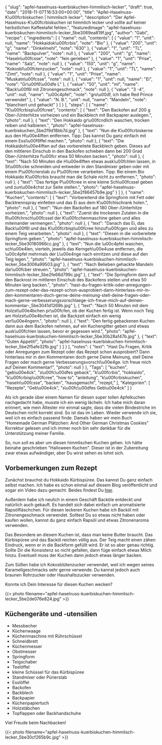 {
    "slug": "apfel-haselnuss-kuerbiskuchen-himmlisch-lecker",
    "draft": true,
    "date": "2018-11-07T16:53:00+00:00",
    "title": "Apfel-Haselnuss-K\u00fcrbiskuchen | himmlisch lecker",
    "description": "Der Apfel-Haselnuss-K\u00fcrbiskuchen ist himmlich lecker und sollte auf keiner herbstlichen Kaffeetafel fehlen.",
    "featuredImage": "apfel-haselnuss-kuerbiskuchen-himmlisch-lecker_5be3069ea819f.jpg",
    "author": "Gabi",
    "recipe": {
        "ingredients": [
            {
                "name": null,
                "contents": [
                    {
                        "value": "1",
                        "unit": null,
                        "name": "Hokkaidok\u00fcrbis",
                        "note": "Bio"
                    },
                    {
                        "value": "200",
                        "unit": "g",
                        "name": "Dinkelmehl",
                        "note": "630"
                    },
                    {
                        "value": "1",
                        "unit": "TL",
                        "name": "Backpulver",
                        "note": null
                    },
                    {
                        "value": "200",
                        "unit": "g",
                        "name": "Haseln\u00fcsse",
                        "note": "fein gerieben"
                    },
                    {
                        "value": "1",
                        "unit": "Prise",
                        "name": "Salz",
                        "note": null
                    },
                    {
                        "value": "150",
                        "unit": "g",
                        "name": "Kokosbl\u00fctenzucker",
                        "note": null
                    },
                    {
                        "value": "1",
                        "unit": "TL",
                        "name": "Zimt",
                        "note": null
                    },
                    {
                        "value": "1",
                        "unit": "Prise",
                        "name": "Muskatn\u00fcsse",
                        "note": null
                    },
                    {
                        "value": "1",
                        "unit": null,
                        "name": "Ei",
                        "note": "Gr\u00f6\u00dfe L"
                    },
                    {
                        "value": "50",
                        "unit": "ml",
                        "name": "Back\u00f6l mit Zitronengeschmack",
                        "note": null
                    },
                    {
                        "value": "3 -4",
                        "unit": null,
                        "name": "\u00c4pfel",
                        "note": "gro\u00df, ich habe Red Prince verwendet"
                    },
                    {
                        "value": "N. B.",
                        "unit": null,
                        "name": "Mandeln",
                        "note": "blanchiert und gehackt"
                    }
                ]
            }
        ],
        "steps": [
            {
                "name": "K\u00fcrbisp\u00fcree",
                "contents": [
                    {
                        "text": "Den Backofen auf 200 g Ober-\/Unterhitze vorheizen und ein Backblech mit Backpapier auslegen.",
                        "photo": null
                    },
                    {
                        "text": "Den Hokkaido gr\u00fcndlich waschen,  trocken reiben und halbieren.",
                        "photo": "apfel-haselnuss-kuerbiskuchen_5be2f9d18bb7d.jpg"
                    },
                    {
                        "text": "Nun die K\u00fcrbiskerne aus den H\u00e4lften entfernen. Tipp: Das kannst Du ganz einfach mit einem Essl\u00f6ffel machen.",
                        "photo": null
                    },
                    {
                        "text": "Die Hokkaidoh\u00e4lften auf das vorbereitete Backblech geben. Dieses auf den mittleren Einschub in den Backofen schieben dann bei 200 Grad Ober-\/Unterhitze f\u00fcr etwa 50 Minuten backen.",
                        "photo": null
                    },
                    {
                        "text": "Nach 50 Minuten die H\u00e4lften etwas ausk\u00fchlen lassen, in St\u00fccke schneiden und entweder in den Standmixer geben oder mit einem P\u00fcrierstab zu P\u00fcree verarbeiten. Tipp: Bei einem Bio Hokkaido K\u00fcrbis braucht man die Schale nicht zu entfernen.",
                        "photo": null
                    },
                    {
                        "text": "Das fertige P\u00fcree in eine kleine Sch\u00fcssel geben und zun\u00e4chst zur Seite stellen.",
                        "photo": "apfel-haselnuss-kuerbiskuchen-himmlisch-lecker_5be2f86457b9e.jpg"
                    }
                ]
            },
            {
                "name": "Kuchen",
                "contents": [
                    {
                        "text": "Vorbereitend die Springform  mit Fett oder Backtrennspray einfetten und das Ei aus dem K\u00fchlschrank holen.",
                        "photo": null
                    },
                    {
                        "text": "Nun den Backofen auf 180 Ober-\/Unterhitze vorheizen.",
                        "photo": null
                    },
                    {
                        "text": "Zuerst die trockenen Zutaten in die R\u00fchrsch\u00fcssel der K\u00fcchenmaschine geben und alles miteinander vermengen.",
                        "photo": null
                    },
                    {
                        "text": "Danach das Ei, das Back\u00f6l und das K\u00fcrbisp\u00fcree hinzuf\u00fcgen und alles zu einem Teig verarbeiten.",
                        "photo": null
                    },
                    {
                        "text": "Diesen in die vorbereitete Springform geben.",
                        "photo": "apfel-haselnuss-kuerbiskuchen-himmlisch-lecker_5be30180966cc.jpg"
                    },
                    {
                        "text": "Nun die \u00c4pfel waschen, sch\u00e4len, vierteln, jeweils das Kerngeh\u00e4use entfernen, die \u00c4pfel mehrmals der L\u00e4nge nach einritzen und diese auf den Teig legen.",
                        "photo": "apfel-haselnuss-kuerbiskuchen-himmlisch-lecker_5be3006a99503.jpg"
                    },
                    {
                        "text": "Nach Belieben gehackte Mandeln dar\u00fcber streuen.",
                        "photo": "apfel-haselnuss-kuerbiskuchen-himmlisch-lecker_5be2fe66d799c.jpg"
                    },
                    {
                        "text": "Die Springform dann auf den Backrost im mittleren Einschub des Backofens stellen und etwa 50  Minuten lang backen.",
                        "photo": "hast-du-fragen-kritik-oder-anregungen-zum-rezept-oder-das-rezept-schon-ausprobiert-dann-hinterlass-mir-in-den-kommentaren-doch-gerne-deine-meinung-stell-deine-fragen-oder-mach-gerne-verbesserungsvorschlaege-ich-freue-mich-auf-deinen-kommentar-_5be3041d1269b.jpg"
                    },
                    {
                        "text": "Nach 50 Minuten mit dem Holzst\u00e4bchen pr\u00fcfen, ob der Kuchen fertig ist. Wenn noch Teig am Holzst\u00e4bchen ist, die Backzeit einfach ein wenig verl\u00e4ngern.",
                        "photo": null
                    },
                    {
                        "text": "Den fertig gebackenen Kuchen dann aus dem Backofen nehmen, auf ein Kuchengitter geben und etwas ausk\u00fchlen lassen, bevor er gegessen wird.",
                        "photo": "apfel-haselnuss-kuerbiskuchen-himmlisch-lecker_5be30b28a147b.jpg"
                    },
                    {
                        "text": "Guten Appetit!",
                        "photo": "apfel-haselnuss-kuerbiskuchen-himmlisch-lecker_5be2f5afe32fb.jpg"
                    }
                ]
            }
        ],
        "notes": {
            "text": "Hast Du Fragen, Kritik oder Anregungen zum Rezept oder das Rezept schon ausprobiert? Dann hinterlass mir in den Kommentaren doch gerne Deine Meinung, stell Deine Fragen oder mach gerne Verbesserungsvorschl\u00e4ge. Ich freue mich auf Deinen Kommentar!",
            "photo": null
        }
    },
    "Tags": [
        "kuchen",
        "geb\u00e4ck",
        "s\u00fc\u00dfes geback",
        "k\u00fcrbis",
        "hokkaido",
        "k\u00fcrbisp\u00fcree",
        "how to",
        "anleitung",
        "k\u00fcrbiskuchen",
        "haseln\u00fcsse",
        "backen",
        "hausgemacht",
        "rezept,"
    ],
    "Kategorien": [
        "Rezepte",
        "Geb\u00e4ck",
        "s\u00fc\u00dfes Geb\u00e4ck"
    ]
}

Als ich gerade über einem Namen für diesen super tollen Apfelkuchen nachgedacht habe, musste ich ein wenig lächeln. Ich habe mich daran erinnert, wie mein Ältester mir einmal sagte, dass die vielen Bindestriche im Deutschen nicht korrekt sind. So ist das im Leben. Wieder verwende ich sie, weil ich es einfach passend finde. Damals haben wir mein Buch "Homemade German Plätzchen: And Other German Christmas Cookies" Korrektur gelesen und ich immer noch bin sehr dankbar für die Unterstützung meiner Familie.

So, nun soll es aber um diesen himmlischen Kuchen gehen. Ich hätte beinahe geschrieben "Halloween Kuchen". Dieser ist in der Zubereitung zwar etwas aufwändiger, aber Du wirst sehen es lohnt sich.


## Vorbemerkungen zum Rezept

Zunächst brauchst du Hokkaido Kürbispüree. Das kannst Du ganz einfach selbst machen. Ich habe es schon einmal auf diesem Blog veröffentlicht und sogar ein Video dazu gemacht. Beides findest Du [hier](https://kochfokus.de/artikel/kuerbis-bananen-brot-fuer-gute-laune/ "hier").

Außerdem habe ich neulich in einem Geschäft Backöle entdeckt und natürlich auch gekauft. Es handelt sich dabei einfach um aromatisierte Rapsölfläschchen. Für diesen leckeren Kuchen habe ich Backöl mit Zitronengeschmack verwendet. Solltest Du so etwas nicht haben oder kaufen wollen, kannst du ganz einfach Rapsöl und etwas Zitronenaroma verwenden.

Das Besondere an diesem Kuchen ist, dass man keine Butter braucht. Das Kürbispüree und das Backöl reichen völlig aus. Der Teig macht einen zähen Eindruck, wenn er in die Backform gefüllt wird. Er ist so aber genau richtig. Sollte Dir die Konsistenz so nicht gefallen, dann füge einfach etwas Milch hinzu. Eventuell muss der Kuchen dann jedoch etwas länger backen.

Zum Süßen habe ich Kokosblütenzucker verwendet, weil ich wegen seines Karamellgeschmacks sehr gerne verwende. Du kannst jedoch auch braunen Rohrzucker oder Haushaltszucker verwenden.

Konnte ich Dein Interesse für diesen Kuchen wecken?


{{< photo filename="apfel-haselnuss-kuerbiskuchen-himmlisch-lecker_5be2de076e824.jpg" >}}

## Küchengeräte und -utensilien

- Messbecher
- Küchenwaage
- Küchenmaschine mit Rührschüssel
- Schneidbrett
- Küchenmesser
- Obstmesser
- Springform
- Teigschaber
- Teelöffel
-  kleine Schüssel für das Kürbispüree
- Standmixer oder Pürierstab
- Esslöffel
- Backofen
- Backblech
- Backpapier
- Küchenpapiertuch
- Holzstäbchen
- Topflappen oder Backhandschuhe

Viel Freude beim Nachbacken!


{{< photo filename="apfel-haselnuss-kuerbiskuchen-himmlisch-lecker_5be30cf265b9c.jpg" >}}